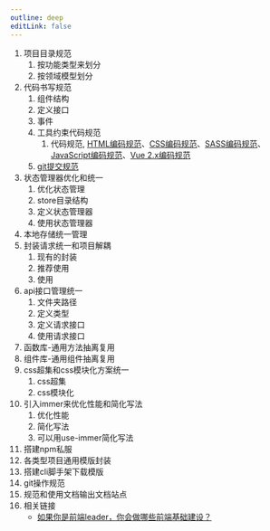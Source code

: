```yaml
---
outline: deep
editLink: false
---
```


1. 项目目录规范
   1. 按功能类型来划分
   2. 按领域模型划分
2. 代码书写规范
   1. 组件结构
   2. 定义接口
   3. 事件
   4. 工具约束代码规范
      1. 代码规范, [HTML编码规范]()、[CSS编码规范](frontend/css/style)、[SASS编码规范](/frontend/css/sass)、[JavaScript编码规范](frontend/javascript/style)、[Vue 2.x编码规范](frontend/vue/style)
   5. [git提交规范](/frontend/engineering/git)
3. 状态管理器优化和统一
   1. 优化状态管理
   2. store目录结构
   3. 定义状态管理器
   4. 使用状态管理器
4. 本地存储统一管理
5. 封装请求统一和项目解耦
   1. 现有的封装
   2. 推荐使用
   3. 使用
6. api接口管理统一
   1. 文件夹路径
   2. 定义类型
   3. 定义请求接口
   4. 使用请求接口
7. 函数库-通用方法抽离复用
8. 组件库-通用组件抽离复用
9. css超集和css模块化方案统一
   1. css超集
   2. css模块化
10. 引入immer来优化性能和简化写法
    1. 优化性能
    2. 简化写法
    3. 可以用use-immer简化写法
11. 搭建npm私服
12. 各类型项目通用模版封装
13. 搭建cli脚手架下载模版
14. git操作规范
15. 规范和使用文档输出文档站点
16. 相关链接
	-  [如果你是前端leader，你会做哪些前端基础建设？](https://www.huatree.top/2023/08/17/20230817-面试官：如果你是前端leader，你会做哪些前端基础建设？/#相关链接)